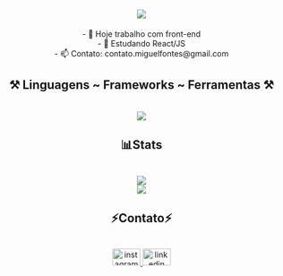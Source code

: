 <h1 align="center">
<img src="https://readme-typing-svg.herokuapp.com/?font=Righteous&size=35&center=true&vCenter=true&width=500&height=70&duration=4000&lines=olá!+👋;+me+chamo+Miguel!;" />
</h1>

<div  align="center" >
- 🔭 Hoje trabalho com front-end
<br>
  - 🌱 Estudando React/JS
  <br>
- 📫 Contato: contato.miguelfontes@gmail.com
</div>

<h2 align="center" >⚒️ Linguagens ~ Frameworks ~ Ferramentas ⚒️</h2>
<br>
<div align="center" >
  <img src="https://skillicons.dev/icons?i=html,css,javascript,react,github,tailwind,typescript" />
</div>

<h2 align="center" >📊Stats</h2>
<br>
<div align="center" >
    <img src="https://github-readme-stats.vercel.app/api?username=mifontez&theme=dark&hide_border=false&include_all_commits=false&count_private=false"><br>
    <img src="https://github-readme-stats.vercel.app/api/top-langs/?username=mifontez&theme=dark&hide_border=false&include_all_commits=false&count_private=false&layout=compact">
    <br>
</div>

<h2 align="center">⚡Contato⚡</h2>
<br>
<div align="center">
  <a href="https://instagram.com/_mfontez" target="_blank">
    <img src="https://raw.githubusercontent.com/maurodesouza/profile-readme-generator/master/src/assets/icons/social/instagram/default.svg" width="50" height="30" alt="instagram logo" />
  </a>
  <a href="https://www.linkedin.com/in/miguelfontes7/" target="_blank">
    <img src="https://raw.githubusercontent.com/maurodesouza/profile-readme-generator/master/src/assets/icons/social/linkedin/default.svg" width="50" height="30" alt="linkedin logo" />
  </a>
</div>

<!-- ![snake gif](https://github.com/mifontez/mifontez/blob/output/github-contribution-grid-snake.gif) -->
